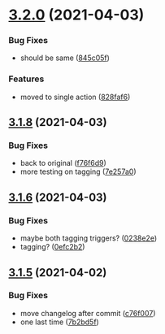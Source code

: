 # [3.2.0](https://github.com/Badminton-Apps/core/compare/v3.1.8...v3.2.0) (2021-04-03)


### Bug Fixes

* should be same ([845c05f](https://github.com/Badminton-Apps/core/commit/845c05f167959269aecc1e60f96446fc863231ad))


### Features

* moved to single action ([828faf6](https://github.com/Badminton-Apps/core/commit/828faf62f9100dc61df7bc8b624cc0878e99ed30))



## [3.1.8](https://github.com/Badminton-Apps/core/compare/v3.1.7...v3.1.8) (2021-04-03)


### Bug Fixes

* back to original ([f76f6d9](https://github.com/Badminton-Apps/core/commit/f76f6d9979960797216966f3914805ea3bd76c78))
* more testing on tagging ([7e257a0](https://github.com/Badminton-Apps/core/commit/7e257a04be3612e9a595f71b644972387a1b572e))



## [3.1.6](https://github.com/Badminton-Apps/core/compare/v3.1.5...v3.1.6) (2021-04-03)


### Bug Fixes

* maybe both tagging triggers? ([0238e2e](https://github.com/Badminton-Apps/core/commit/0238e2e15d33ef2159f686115536371c26e879ae))
* tagging? ([0efc2b2](https://github.com/Badminton-Apps/core/commit/0efc2b2fa6af5f4ad73fed17206518d45ffd387b))



## [3.1.5](https://github.com/Badminton-Apps/core/compare/v3.1.4...v3.1.5) (2021-04-02)


### Bug Fixes

* move changelog after commit ([c76f007](https://github.com/Badminton-Apps/core/commit/c76f007f2248e09febf275299599821e210da64c))
* one last time ([7b2bd5f](https://github.com/Badminton-Apps/core/commit/7b2bd5ff85a67c939a816b983b966b0230112114))



